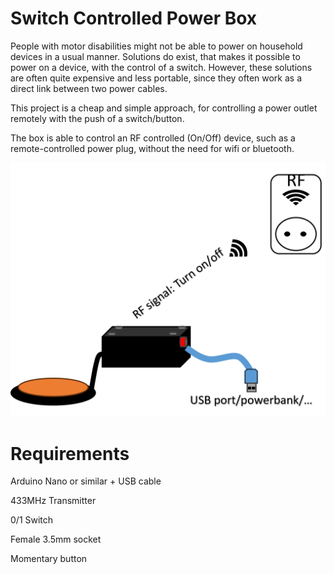 # Switch Controlled Power Box
People with motor disabilities might not be able to power on household devices in a usual manner. Solutions do exist, that makes it possible to power on a device, with the control of a switch. However,  these solutions are often quite expensive and less portable, since they often work as a direct link between two power cables.

This project is a cheap and simple approach, for controlling a power outlet remotely with the push of a switch/button.

The box is able to control an RF controlled (On/Off) device, such as a remote-controlled power plug, without the need for wifi or bluetooth.

![Sketch](https://github.com/Welfaretech-EF/Switch_Controlled_PowerBox/blob/main/Images/Sketch.png?raw=true)

# Requirements
Arduino Nano or similar + USB cable

433MHz Transmitter

0/1 Switch

Female 3.5mm socket

Momentary button
